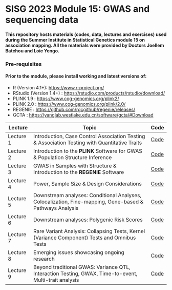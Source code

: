 # SISG 2023 Module 15: GWAS and sequencing data
#### This repository hosts materials (codes, data, lectures and exercises) used during the Summer Institute in Statistical Genetics module 15 on association mapping. All the materials were provided by Doctors Joellem Batchou and Loic Yengo.

### Pre-requisites
#### Prior to the module, please install working and latest versions of:
+	R (Version 4.1+): https://www.r-project.org/	
+  RStudio (Version 1.4+) : https://rstudio.com/products/rstudio/download/
+ PLINK 1.9 : https://www.cog-genomics.org/plink2/
+	PLINK 2.0 : https://www.cog-genomics.org/plink/2.0/
+	REGENIE : https://github.com/rgcgithub/regenie/releases/
+	GCTA : https://yanglab.westlake.edu.cn/software/gcta/#Download



|   **Lecture**     |     **Topic**       |    **Code**        |
| ------------  | ----------------|  ------------- |         
| Lecture 1   | Introduction, Case Control Association Testing & Association Testing with Quantitative Traits |    [Code](https://github.com/antonioporto/SISG_UW_2023_GWAS_sequencing_data/blob/main/Session01_practical_Key.Rmd)  |     
| Lecture 2   | Introduction to the **PLINK** Software for GWAS & Population Structure Inference  |      [Code](https://github.com/antonioporto/SISG_UW_2023_GWAS_sequencing_data/blob/main/Session02_practical_Key.Rmd)    |
| Lecture 3   | GWAS in Samples with Structure & Introduction to the **REGENIE** Software  |      [Code](https://github.com/antonioporto/SISG_UW_2023_GWAS_sequencing_data/blob/main/Session03_practical_Key.Rmd)   |
| Lecture 4   | Power, Sample Size & Design Considerations  |      [Code](https://github.com/antonioporto/SISG_UW_2023_GWAS_sequencing_data/blob/main/SISGM15_prac4Solution.Rmd)    |
| Lecture 5   | Downstream analyses: Conditional Analyses, Colocalization, Fine-mapping, Gene-based & Pathways Analysis  |      [Code](https://github.com/antonioporto/SISG_UW_2023_GWAS_sequencing_data/blob/main/SISGM15_prac5Solution.Rmd)    |
| Lecture 6   | Downstream analyses: Polygenic Risk Scores  |      [Code](https://github.com/antonioporto/SISG_UW_2023_GWAS_sequencing_data/blob/main/SISGM15_prac6Solution.Rmd)    |
| Lecture 7   | Rare Variant Analysis: Collapsing Tests, Kernel (Variance Component) Tests and Omnibus Tests  |      [Code](https://github.com/antonioporto/SISG_UW_2023_GWAS_sequencing_data/blob/main/Session07_practical_Key.Rmd)    |
| Lecture 8   | Emerging issues showcasing ongoing research  |      [Code](https://github.com/antonioporto/SISG_UW_2023_GWAS_sequencing_data/blob/main/Session08_practical_Key.Rmd)    |
| Lecture 9   | Beyond traditional GWAS: Variance QTL, Interaction Testing, GWAX, Time-to-event, Multi-trait analysis  |      [Code](https://github.com/antonioporto/SISG_UW_2023_GWAS_sequencing_data/blob/main/SISGM15_prac9Solution.Rmd)    |


